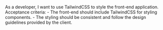 As a developer, I want to use TailwindCSS to style the front-end application.
    Acceptance criteria:
    - The front-end should include TailwindCSS for styling components.
    - The styling should be consistent and follow the design guidelines provided by the client.
